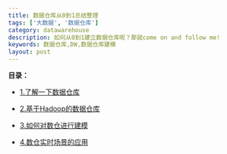 ```yaml
---
title: 数据仓库从0到1总结整理
tags: ['大数据', '数据仓库']
category: datawarehouse
description: 如何从0到1建立数据仓库呢？那就come on and follow me!
keywords: 数据仓库,DW,数据仓库建模
layout: post
---
```


**目录：**
- [1.了解一下数据仓库](http://www.buildupchao.cn/datawarehouse/2019/05/20/dw-conception-and-ER-entity-model.html)

- [2.基于Hadoop的数据仓库](http://www.buildupchao.cn/datawarehouse/2019/06/07/dw-based-on-hadoop.html)

- [3.如何对数仓进行建模](http://www.buildupchao.cn/datawarehouse/2019/06/08/dw-ER-modeling-and-apply.html)

- [4.数仓实时场景的应用](http://www.buildupchao.cn/datawarehouse/2019/06/11/dw-apply-to-realtime-app.html)

